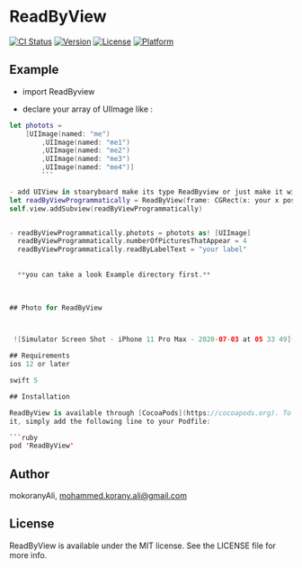 # ReadByView

[![CI Status](https://img.shields.io/travis/mokoranyAli/ReadByView.svg?style=flat)](https://travis-ci.org/mokoranyAli/ReadByView)
[![Version](https://img.shields.io/cocoapods/v/ReadByView.svg?style=flat)](https://cocoapods.org/pods/ReadByView)
[![License](https://img.shields.io/cocoapods/l/ReadByView.svg?style=flat)](https://cocoapods.org/pods/ReadByView)
[![Platform](https://img.shields.io/cocoapods/p/ReadByView.svg?style=flat)](https://cocoapods.org/pods/ReadByView)

## Example
- import ReadByview

- declare your array of UIImage like :

```swift
let photots =
    [UIImage(named: "me")
        ,UIImage(named: "me1")
        ,UIImage(named: "me2")
        ,UIImage(named: "me3")
        ,UIImage(named: "me4")]
        ```

- add UIView in stoaryboard make its type ReadByview or just make it with code like :
let readByViewProgrammatically = ReadByView(frame: CGRect(x: your x posiotin, y: your y, width: your width, height: your height))
self.view.addSubview(readByViewProgrammatically)


- readByViewProgrammatically.photots = photots as! [UIImage]
  readByViewProgrammatically.numberOfPicturesThatAppear = 4 
  readByViewProgrammatically.readByLabelText = "your label"
  
  
  **you can take a look Example directory first.**
  
 

## Photo for ReadByView



 ![Simulator Screen Shot - iPhone 11 Pro Max - 2020-07-03 at 05 33 49](https://user-images.githubusercontent.com/45698820/86429702-98cd8480-bcf0-11ea-9dfb-bb530a0b0fe3.png)

## Requirements
ios 12 or later

swift 5

## Installation

ReadByView is available through [CocoaPods](https://cocoapods.org). To install
it, simply add the following line to your Podfile:

```ruby
pod 'ReadByView'
```

## Author

mokoranyAli, mohammed.korany.ali@gmail.com

## License

ReadByView is available under the MIT license. See the LICENSE file for more info.
